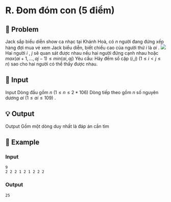 # R. Đom đóm con (5 điểm)

## 📖 Problem

Jack sắp biểu diễn show ca nhạc tại Khánh Hoà, có
$n$
người đang đứng xếp hàng đợi mua vé xem Jack biểu diễn, biết chiều cao của người thứ
$i$
là
$ai$
.
![](https://espresso.codeforces.com/0586d82e65d5917e4edca27afcc006f279139418.png)
Hai người
$i$
,
$j$
sẽ quan sát được nhau nếu hai người đứng cạnh nhau hoặc
$max(ai+ 1, ...,aj- 1) ≤min(ai,aj)$
Yêu cầu:
Hãy đếm số cặp
$(i,j)$
$(1 ≤i<j≤n)$
sao cho hai người có thể thấy được nhau.


## 🧩 Input

Input
Dòng đầu gồm
$n$
$(1 ≤n≤ 2 * 106)$
Dòng tiếp theo gồm
$n$
số nguyên dương
$ai$
$(1 ≤ai≤ 109)$
.


## 💡 Output

Output
Gồm một dòng duy nhất là đáp án cần tìm


## 🧠 Example

### Input

```text
9
2 2 2 1 2 1 2 2 2
```

### Output

```text
25
```



